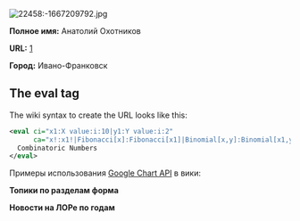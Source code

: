 ![22458:-1667209792.jpg](22458:-1667209792.jpg "22458:-1667209792.jpg")

**Полное имя:** Анатолий Охотников

**URL:** [1](http://tolik.org)

**Город:** Ивано-Франковск

## The eval tag

The wiki syntax to create the URL looks like this:

``` xml
<eval ci="x1:X value:i:10|y1:Y value:i:2" 
      ca="x!:x1!|Fibonacci[x]:Fibonacci[x1]|Binomial[x,y]:Binomial[x1,y1]">
  Combinatoric Numbers
</eval> 
```

Примеры использования [Google Chart
API](http://code.google.com/apis/chart/) в вики:

**Топики по разделам форма**

<chart url="cht=p3&chd=t:244.315,78.686,151.600,31.781,117.968,67.187,9.974,44.622,519.534,8.649,18.024,3.630&chs=600x250&chl=General|Desktop|Admin|Linux-install|Development|Linux-org-ru|Security|Linux-hardware|Talks|Job|Games|Web-development" alt="Forum topics" />

**Новости на ЛОРе по годам**

<chart url="chs=600x450&chd=t:3.16,31.38,39.48,46.87,43.87,60.03,86.60,98.73,93.04,98.53,18.41&cht=lc&chxt=x,y&chxl=0:|1998|1999|2000|2001|2002|2003|2004|2005|2006|2007|2008|1:|0|500|1000|1500|2000|2500" alt="LOR News" />
